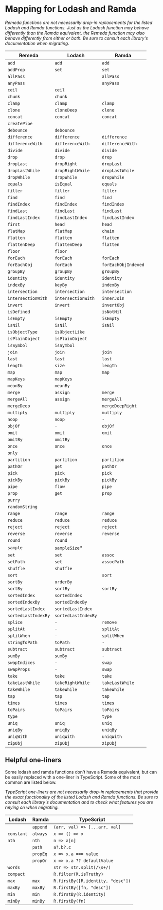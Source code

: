 # Mapping for Lodash and Ramda

_Remeda functions are not necessarily drop-in replacements for the
listed Lodash and Ramda functions. Just as the Lodash function may behave
differently than the Ramda equivalent, the Remeda function may also
behave differently from either or both. Be sure to consult each library's
documentation when migrating._

| Remeda              | Lodash              | Ramda               |
| ------------------- | ------------------- | ------------------- |
| `add`               | `add`               | `add`               |
| `addProp`           | `set`               | `set`               |
| `allPass`           |                     | `allPass`           |
| `anyPass`           |                     | `anyPass`           |
| `ceil`              | `ceil`              |                     |
| `chunk`             | `chunk`             |                     |
| `clamp`             | `clamp`             | `clamp`             |
| `clone`             | `cloneDeep`         | `clone`             |
| `concat`            | `concat`            | `concat`            |
| `createPipe`        |                     |                     |
| `debounce`          | `debounce`          |                     |
| `difference`        | `difference`        | `difference`        |
| `differenceWith`    | `differenceWith`    | `differenceWith`    |
| `divide`            | `divide`            | `divide`            |
| `drop`              | `drop`              | `drop`              |
| `dropLast`          | `dropRight`         | `dropLast`          |
| `dropLastWhile`     | `dropRightWhile`    | `dropLastWhile`     |
| `dropWhile`         | `dropWhile`         | `dropWhile`         |
| `equals`            | `isEqual`           | `equals`            |
| `filter`            | `filter`            | `filter`            |
| `find`              | `find`              | `find`              |
| `findIndex`         | `findIndex`         | `findIndex`         |
| `findLast`          | `findLast`          | `findLast`          |
| `findLastIndex`     | `findLastIndex`     | `findLastIndex`     |
| `first`             | `head`              | `head`              |
| `flatMap`           | `flatMap`           | `chain`             |
| `flatten`           | `flatten`           | `flatten`           |
| `flattenDeep`       | `flattenDeep`       | `flatten`           |
| `floor`             | `floor`             |                     |
| `forEach`           | `forEach`           | `forEach`           |
| `forEachObj`        | `forEach`           | `forEachObjIndexed` |
| `groupBy`           | `groupBy`           | `groupBy`           |
| `identity`          | `identity`          | `identity`          |
| `indexBy`           | `keyBy`             | `indexBy`           |
| `intersection`      | `intersection`      | `intersection`      |
| `intersectionWith`  | `intersectionWith`  | `innerJoin`         |
| `invert`            | `invert`            | `invertObj`         |
| `isDefined`         |                     | `isNotNil`          |
| `isEmpty`           | `isEmpty`           | `isEmpty`           |
| `isNil`             | `isNil`             | `isNil`             |
| `isObjectType`      | `isObjectLike`      |                     |
| `isPlainObject`     | `isPlainObject`     |                     |
| `isSymbol`          | `isSymbol`          |                     |
| `join`              | `join`              | `join`              |
| `last`              | `last`              | `last`              |
| `length`            | `size`              | `length`            |
| `map`               | `map`               | `map`               |
| `mapKeys`           | `mapKeys`           |                     |
| `meanBy`            | `meanBy`            |                     |
| `merge`             | `assign`            | `merge`             |
| `mergeAll`          | `assign`            | `mergeAll`          |
| `mergeDeep`         |                     | `mergeDeepRight`    |
| `multiply`          | `multiply`          | `multiply`          |
| `noop`              | `noop`              | `-`                 |
| `objOf`             | `-`                 | `objOf`             |
| `omit`              | `omit`              | `omit`              |
| `omitBy`            | `omitBy`            |                     |
| `once`              | `once`              | `once`              |
| `only`              |                     |                     |
| `partition`         | `partition`         | `partition`         |
| `pathOr`            | `get`               | `pathOr`            |
| `pick`              | `pick`              | `pick`              |
| `pickBy`            | `pickBy`            | `pickBy`            |
| `pipe`              | `flow`              | `pipe`              |
| `prop`              | `get`               | `prop`              |
| `purry`             |                     |                     |
| `randomString`      |                     |                     |
| `range`             | `range`             | `range`             |
| `reduce`            | `reduce`            | `reduce`            |
| `reject`            | `reject`            | `reject`            |
| `reverse`           | `reverse`           | `reverse`           |
| `round`             | `round`             |                     |
| `sample`            | `sampleSize`\*      |                     |
| `set`               | `set`               | `assoc`             |
| `setPath`           | `set`               | `assocPath`         |
| `shuffle`           | `shuffle`           |                     |
| `sort`              |                     | `sort`              |
| `sortBy`            | `orderBy`           |                     |
| `sortBy`            | `sortBy`            | `sortBy`            |
| `sortedIndex`       | `sortedIndex`       |                     |
| `sortedIndexBy`     | `sortedIndexBy`     |                     |
| `sortedLastIndex`   | `sortedLastIndex`   |                     |
| `sortedLastIndexBy` | `sortedLastIndexBy` |                     |
| `splice`            | `-`                 | `remove`            |
| `splitAt`           | `-`                 | `splitAt`           |
| `splitWhen`         | `-`                 | `splitWhen`         |
| `stringToPath`      | `toPath`            | `-`                 |
| `subtract`          | `subtract`          | `subtract`          |
| `sumBy`             | `sumBy`             | `-`                 |
| `swapIndices`       | `-`                 | `swap`              |
| `swapProps`         | `-`                 | `swap`              |
| `take`              | `take`              | `take`              |
| `takeLastWhile`     | `takeRightWhile`    | `takeLastWhile`     |
| `takeWhile`         | `takeWhile`         | `takeWhile`         |
| `tap`               | `tap`               | `tap`               |
| `times`             | `times`             | `times`             |
| `toPairs`           | `toPairs`           | `toPairs`           |
| `type`              |                     | `type`              |
| `uniq`              | `uniq`              | `uniq`              |
| `uniqBy`            | `uniqBy`            | `uniqBy`            |
| `uniqWith`          | `uniqWith`          | `uniqWith`          |
| `zipObj`            | `zipObj`            | `zipObj`            |

## Helpful one-liners

Some lodash and ramda functions don't have a Remeda equivalent, but can be
easily replaced with a one-liner in TypeScript. Some of the most common
are listed below.

_TypeScript one-liners are not necessarily drop-in replacements that
provide the exact functionality of the listed Lodash and Ramda functions.
Be sure to consult each library's documentation and to check what features
you are relying on when migrating._

| Lodash     | Ramda    | TypeScript                        |
| ---------- | -------- | --------------------------------- |
|            | `append` | `(arr, val) => [...arr, val]`     |
| `constant` | `always` | `x => () => x`                    |
| `nth`      | `nth`    | `n => a[n]`                       |
|            | `path`   | `a?.b?.c`                         |
|            | `propEq` | `x => x.a === value`              |
|            | `propOr` | `x => x.a ?? defaultValue`        |
| `words`    |          | `str => str.split(/\s+/)`         |
| `compact`  |          | `R.filter(R.isTruthy)`            |
| `max`      | `max`    | `R.firstBy([R.identity, "desc"])` |
| `maxBy`    | `maxBy`  | `R.firstBy([fn, "desc"])`         |
| `min`      | `min`    | `R.firstBy(R.identity)`           |
| `minBy`    | `minBy`  | `R.firstBy(fn)`                   |
